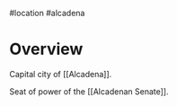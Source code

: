 #location #alcadena 

# Overview
Capital city of [[Alcadena]].

Seat of power of the [[Alcadenan Senate]].